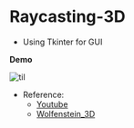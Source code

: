 # Raycasting-3D

- Using Tkinter for GUI

**Demo**

![til](./ray_demo.gif)

- Reference: 
  - [Youtube](https://www.youtube.com/watch?v=gYRrGTC7GtA&t=63s)
  - [Wolfenstein_3D](https://en.wikipedia.org/wiki/Wolfenstein_3D)

